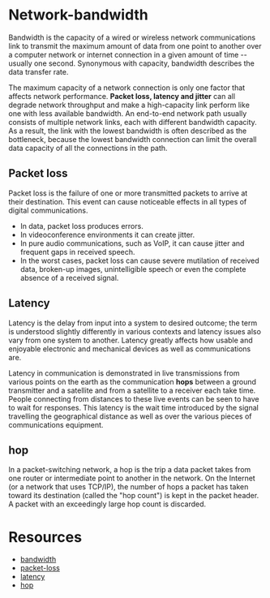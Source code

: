 # Network-bandwidth
Bandwidth is the capacity of a wired or wireless network communications link to transmit the maximum amount of data from one point to another over a computer network or internet connection in a given amount of time -- usually one second. Synonymous with capacity, bandwidth describes the data transfer rate.

The maximum capacity of a network connection is only one factor that affects network performance. **Packet loss, latency and jitter** can all degrade network throughput and make a high-capacity link perform like one with less available bandwidth. An end-to-end network path usually consists of multiple network links, each with different bandwidth capacity. As a result, the link with the lowest bandwidth is often described as the bottleneck, because the lowest bandwidth connection can limit the overall data capacity of all the connections in the path.

## Packet loss
Packet loss is the failure of one or more transmitted packets to arrive at their destination. This event can cause noticeable effects in all types of digital communications.
* In data, packet loss produces errors.
* In videoconference environments it can create jitter.
* In pure audio communications, such as VoIP, it can cause jitter and frequent gaps in received speech.
* In the worst cases, packet loss can cause severe mutilation of received data, broken-up images, unintelligible speech or even the complete absence of a received signal.

## Latency
Latency is the delay from input into a system to desired outcome; the term is understood slightly differently in various contexts and latency issues also vary from one system to another. Latency greatly affects how usable and enjoyable electronic and mechanical devices as well as communications are.    

Latency in communication is demonstrated in live transmissions from various points on the earth as the communication **hops** between a ground transmitter and a satellite and from a satellite to a receiver each take time. People connecting from distances to these live events can be seen to have to wait for responses. This latency is the wait time introduced by the signal travelling the geographical distance as well as over the various pieces of communications equipment.

## hop
In a packet-switching network, a hop is the trip a data packet takes from one router or intermediate point to another in the network. On the Internet (or a network that uses TCP/IP), the number of hops a packet has taken toward its destination (called the "hop count") is kept in the packet header. A packet with an exceedingly large hop count is discarded.

# Resources
* [bandwidth](https://searchnetworking.techtarget.com/definition/bandwidth)
* [packet-loss](https://searchnetworking.techtarget.com/definition/packet-loss)
* [latency](https://whatis.techtarget.com/definition/latency)
* [hop](https://whatis.techtarget.com/definition/hop)
